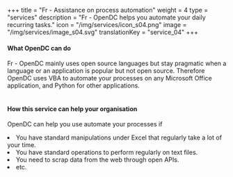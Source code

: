 +++
title = "Fr - Assistance on process automation"
weight = 4
type = "services"
description = "Fr - OpenDC helps you automate your daily recurring tasks."
icon = "/img/services/icon_s04.png"
image = "/img/services/image_s04.svg"
translationKey = "service_04"
+++

#### What OpenDC can do
Fr - OpenDC mainly uses open source languages but stay pragmatic when a language or an application is popular but not open source. Therefore OpenDC uses VBA to automate your processes on any Microsoft Office application, and Python for other applications.
<br></br>

#### How this service can help your organisation
OpenDC can help you use automate your processes if
<li>You have standard manipulations under Excel that regularly take a lot of your time.</li>
<li>You have standard operations to perform regularly on text files.</li>
<li>You need to scrap data from the web through open APIs.</li>
<li>etc.</li>